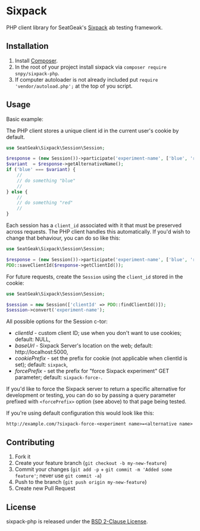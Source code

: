 # Sixpack

PHP client library for SeatGeak's [Sixpack](https://github.com/sixpack/sixpack) ab testing framework.

## Installation

1. Install [Composer](https://getcomposer.org/doc/00-intro.md).
2. In the root of your project install sixpack via `composer require snpy/sixpack-php`.
3. If computer autoloader is not already included put `require 'vendor/autoload.php';` at the top of you script.

## Usage

Basic example:

The PHP client stores a unique client id in the current user's cookie by default.

```PHP
use SeatGeak\Sixpack\Session\Session;

$response = (new Session())->participate('experiment-name', ['blue', 'red']);
$variant  = $response->getAlternativeName();
if ('blue' === $variant) {
    //
    // do something "blue"
    //
} else {
    //
    // do something "red"
    //
}
```

Each session has a `client_id` associated with it that must be preserved across requests. The PHP client handles this automatically. If you'd wish to change that behaviour, you can do so like this:

```PHP
use SeatGeak\Sixpack\Session\Session;

$response = (new Session())->participate('experiment-name', ['blue', 'red']);
PDO::saveClientId($response->getClientId());
```

For future requests, create the `Session` using the `client_id` stored in the cookie:

```PHP
use SeatGeak\Sixpack\Session\Session;

$session = new Session(['clientId' => PDO::findClientId()]);
$session->convert('experiment-name');
```

All possible options for the Session c-tor:

  * _clientId_ - custom client ID; use when you don't want to use cookies; default: NULL,
  * _baseUrl_ - Sixpack Server's location on the web; default: http://localhost:5000,
  * _cookiePrefix_ - set the prefix for cookie (not applicable when clientId is set); default: `sixpack`,
  * _forcePrefix_ - set the prefix for "force Sixpack experiment" GET parameter; default: `sixpack-force-`.

If you'd like to force the Sixpack server to return a specific alternative for development or testing, you can do so by passing a query parameter prefixed with `<forcePrefix>` option (see above) to that page being tested.

If you're using default configuration this would look like this:

`http://example.com/?sixpack-force-<experiment name>=<alternative name>`

## Contributing

1. Fork it
2. Create your feature branch (`git checkout -b my-new-feature`)
3. Commit your changes (`git add -p` + `git commit -m 'Added some feature'`; never use `git commit -a`)
4. Push to the branch (`git push origin my-new-feature`)
5. Create new Pull Request

## License

sixpack-php is released under the [BSD 2-Clause License](http://opensource.org/licenses/BSD-2-Clause).
